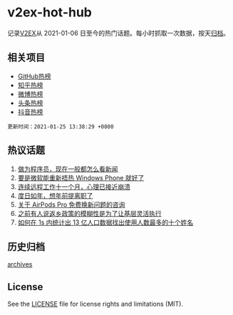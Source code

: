 # v2ex-hot-hub

 记录[V2EX](https://www.v2ex.com/)从 2021-01-06 日至今的热门话题。每小时抓取一次数据，按天[归档](archives)。
 
 ## 相关项目

- [GitHub热榜](https://github.com/lonnyzhang423/github-hot-hub)
- [知乎热榜](https://github.com/lonnyzhang423/zhihu-hot-hub)
- [微博热榜](https://github.com/lonnyzhang423/weibo-hot-hub)
- [头条热榜](https://github.com/lonnyzhang423/toutiao-hot-hub)
- [抖音热榜](https://github.com/lonnyzhang423/douyin-hot-hub)


 `更新时间：2021-01-25 13:38:29 +0800`

## 热议话题

1. [做为程序员，现在一般都怎么看新闻](https://www.v2ex.com/t/748028)
1. [要是微软能重新捂热 Windows Phone 就好了](https://www.v2ex.com/t/747994)
1. [连续远程工作十一个月，心理已接近崩溃](https://www.v2ex.com/t/747977)
1. [度日如年，想年前提离职了](https://www.v2ex.com/t/748016)
1. [关于 AirPods Pro 免费换新问题的咨询](https://www.v2ex.com/t/747887)
1. [之前有人说返乡政策的模糊性是为了让基层灵活执行](https://www.v2ex.com/t/747971)
1. [如何在 1s 内统计出 13 亿人口数据找出使用人数最多的十个姓名](https://www.v2ex.com/t/748059)

## 历史归档

[archives](archives)

## License

See the [LICENSE](LICENSE) file for license rights and limitations (MIT).
